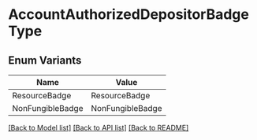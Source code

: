 # AccountAuthorizedDepositorBadgeType

## Enum Variants

| Name | Value |
|---- | -----|
| ResourceBadge | ResourceBadge |
| NonFungibleBadge | NonFungibleBadge |


[[Back to Model list]](../README.md#documentation-for-models) [[Back to API list]](../README.md#documentation-for-api-endpoints) [[Back to README]](../README.md)


